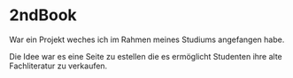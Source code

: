 # 2ndBook


War ein Projekt weches ich im Rahmen meines Studiums angefangen habe.

Die Idee war es eine Seite zu estellen die es ermöglicht Studenten ihre alte Fachliteratur zu verkaufen.

